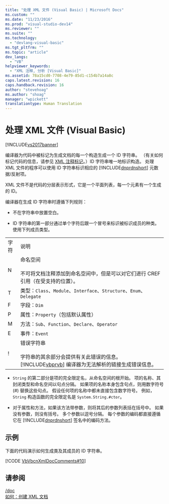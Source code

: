 ```yaml
---
title: "处理 XML 文件 (Visual Basic) | Microsoft Docs"
ms.custom: ""
ms.date: "11/23/2016"
ms.prod: "visual-studio-dev14"
ms.reviewer: ""
ms.suite: ""
ms.technology: 
  - "devlang-visual-basic"
ms.tgt_pltfrm: ""
ms.topic: "article"
dev_langs: 
  - "VB"
helpviewer_keywords: 
  - "XML 注释, 分析 [Visual Basic]"
ms.assetid: 78a15cd0-7708-4e79-85d1-c154b7a14a8c
caps.latest.revision: 16
caps.handback.revision: 16
author: "stevehoag"
ms.author: "shoag"
manager: "wpickett"
translationtype: Human Translation
---
```

# 处理 XML 文件 (Visual Basic)
[!INCLUDE[vs2017banner](../../../csharp/includes/vs2017banner.md)]

编译器为代码中被标记为生成文档的每一个构造生成一个 ID 字符串。  （有关如何标记代码的信息，请参见 [XML 注释标记](../../../visual-basic/language-reference/xmldoc/recommended-xml-tags-for-documentation-comments.md)。）ID 字符串唯一地标识构造。  处理 XML 文件的程序可以使用 ID 字符串标识相应的 [!INCLUDE[dnprdnshort](../../../csharp/getting-started/includes/dnprdnshort_md.md)] 元数据\/反射项。  
  
 XML 文件不是代码的分层表示形式，它是一个平面列表，每一个元素有一个生成的 ID。  
  
 编译器在生成 ID 字符串时遵循下列规则：  
  
-   不在字符串中放置空白。  
  
-   ID 字符串的第一部分通过单个字符后跟一个冒号来标识被标识成员的种类。  使用下列成员类型。  
  
|||  
|-|-|  
|字符|说明|  
|N|命名空间<br /><br /> 不可将文档注释添加到命名空间中，但是可以对它们进行 CREF 引用（在受支持的位置）。|  
|T|类型：`Class`、`Module`、`Interface`、`Structure`、`Enum`、`Delegate`|  
|F|字段：`Dim`|  
|P|属性：`Property`（包括默认属性）|  
|M|方法：`Sub`、`Function`、`Declare`、`Operator`|  
|E|事件：`Event`|  
|\!|错误字符串<br /><br /> 字符串的其余部分会提供有关此错误的信息。  [!INCLUDE[vbprvb](../../../csharp/programming-guide/concepts/linq/includes/vbprvb_md.md)] 编译器为无法解析的链接生成错误信息。|  
  
-   `String` 的第二部分是项的完全限定名，从命名空间的根开始。  项的名称、其封闭类型和命名空间以句点分隔。  如果项的名称本身包含句点，则用数字符号 \(\#\) 替换这些句点。  假设任何项的名称中都未直接包含数字符号。  例如，`String` 构造函数的完全限定名是 `System.String.#ctor`。  
  
-   对于属性和方法，如果该方法带参数，则将其后的参数列表括在括号中。  如果没有参数，则没有括号。  多个参数以逗号分隔。  每个参数的编码都直接遵循它在 [!INCLUDE[dnprdnshort](../../../csharp/getting-started/includes/dnprdnshort_md.md)] 签名中的编码方法。  
  
## 示例  
 下面的代码演示如何生成类及其成员的 ID 字符串。  
  
 [!CODE [VbVbcnXmlDocComments#10](../CodeSnippet/VS_Snippets_VBCSharp/VbVbcnXmlDocComments#10)]  
  
## 请参阅  
 [\/doc](../../../visual-basic/reference/command-line-compiler/doc.md)   
 [如何：创建 XML 文档](../../../visual-basic/programming-guide/program-structure/how-to-create-xml-documentation.md)